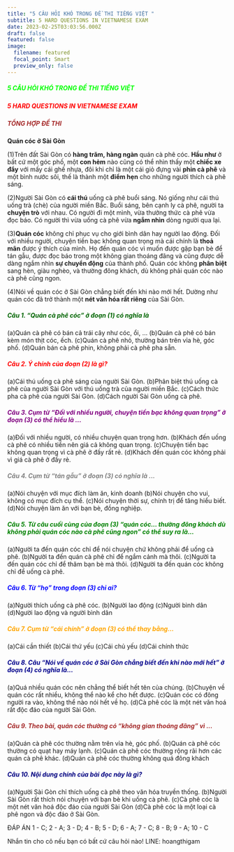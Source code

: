 ```yaml
---
title: "5 CÂU HỎI KHÓ TRONG ĐỀ THI TIẾNG VIỆT "
subtitle: 5 HARD QUESTIONS IN VIETNAMESE EXAM
date: 2023-02-25T03:03:56.000Z
draft: false
featured: false
image:
  filename: featured
  focal_point: Smart
  preview_only: false
---
```

**<h5 style="color:lime;"> 5 CÂU HỎI KHÓ TRONG ĐỀ THI TIẾNG VIỆT </h5>
*<h5 style="color:red;">5 HARD QUESTIONS IN VIETNAMESE EXAM</h5>***

**<h5 style="color:brown;"> TỔNG HỢP ĐỀ THI</h5>
Quán cóc ở Sài Gòn**

(1)Trên đất Sài Gòn có **hàng trăm, hàng ngàn** quán cà phê cóc. **Hầu như** ở bất cứ một góc phố, một **con hẻm** nào cũng có thể nhìn thấy một **chiếc xe đẩy** với mấy cái ghế nhựa, đôi khi chỉ là một cái giỏ đựng vài **phin cà phê** và một bình nước sôi, thế là thành một **điểm hẹn** cho những người thích cà phê sáng. 

(2)Người Sài Gòn có **cái thú** uống cà phê buổi sáng. Nó giống như cái thú uống trà (chè) của người miền Bắc. Buổi sáng, bên cạnh ly cà phê, người ta **chuyện trò** với nhau. Có người đi một mình, vừa thưởng thức cà phê vừa đọc báo. Có người thì vừa uống cà phê vừa **ngắm nhìn** dòng người qua lại. 

(3)**Quán cóc** không chỉ phục vụ cho giới bình dân hay người lao động. Đối với nhiều người, chuyện tiền bạc không quan trọng mà cái chính là **thoả mãn** được ý thích của mình. Họ đến quán cóc vì muốn được gặp bạn bè để tán gẫu, được đọc báo trong một không gian thoáng đãng và cũng được dễ dàng ngắm nhìn **sự chuyển động** của thành phố. Quán cóc không **phân biệt** sang hèn, giàu nghèo, và thường đông khách, dù không phải quán cóc nào cà phê cũng ngon. 

(4)Nói về quán cóc ở Sài Gòn chẳng biết đến khi nào mới hết. Dường như quán cóc đã trở thành một **nét văn hóa rất riêng** của Sài Gòn.

<h5 style="color:darkgreen;"> Câu 1. “Quán cà phê cóc” ở đoạn (1) có nghĩa là </h5>
(a)Quán cà phê có bán cả trái cây như cóc, ổi, ... 
(b)Quán cà phê có bán kèm món thịt cóc, ếch. 
(c)Quán cà phê nhỏ, thường bán trên vỉa hè, góc phố. 
(d)Quán bán cà phê phin, không phải cà phê pha sẵn. 

<h5 style="color:red;">Câu 2. Ý chính của đoạn (2) là gì? </h5>
(a)Cái thú uống cà phê sáng của người Sài Gòn. 
(b)Phân biệt thú uống cà phê của người Sài Gòn với thú uống trà của người miền Bắc. 
(c)Cách thức pha cà phê của người Sài Gòn.
(d)Cách người Sài Gòn uống cà phê. 

<h5 style="color:purple;">Câu 3. Cụm từ “Đối với nhiều người, chuyện tiền bạc không quan trọng” ở đoạn (3) có thể hiểu là ...</h5>
(a)Đối với nhiều người, có nhiều chuyện quan trọng hơn.
(b)Khách đến uống cà phê có nhiều tiền nên giá cả không quan trọng. 
(c)Chuyện tiền bạc không quan trọng vì cà phê ở đấy rất rẻ. 
(d)Khách đến quán cóc không phải vì giá cà phê ở đấy rẻ. 

<h5 style="color:Gray;">Câu 4. Cụm từ “tán gẫu” ở đoạn (3) có nghĩa là ...</h5>
(a)Nói chuyện với mục đích làm ăn, kinh doanh
(b)Nói chuyện cho vui, không có mục đích cụ thể. 
(c)Nói chuyện thời sự, chính trị để tăng hiểu biết. 
(d)Nói chuyện làm ăn với bạn bè, đồng nghiệp. 

<h5 style="color:Green;">Câu 5. Từ câu cuối cùng của đoạn (3) “quán cóc... thường đông khách dù không phải quán cóc nào cà phê cũng ngon” có thể suy ra là...</h5>
(a)Người ta đến quán cóc chỉ để nói chuyện chứ không phải để uống cà phê. 
(b)Người ta đến quán cà phê chỉ để ngắm cảnh mà thôi.
(c)Người ta đến quán cóc chỉ để thăm bạn bè mà thôi. 
(d)Người ta đến quán cóc không chỉ để uống cà phê.

<h5 style="color:Blue;">Câu 6. Từ “họ” trong đoạn (3) chỉ ai? </h5>
(a)Người thích uống cà phê cóc. 
(b)Người lao động
(c)Người bình dân
(d)Người lao động và người bình dân

<h5 style="color:orange;">Câu 7. Cụm từ “cái chính” ở đoạn (3) có thể thay bằng... </h5>
(a)Cái cần thiết 
(b)Cái thứ yếu
(c)Cái chủ yếu
(d)Cái chính thức

<h5 style="color:DARKBLUE;">Câu 8. Câu “Nói về quán cóc ở Sài Gòn chẳng biết đến khi nào mới hết” ở đoạn (4) có nghĩa là...</h5>
(a)Quá nhiều quán cóc nên chẳng thể biết hết tên của chúng. 
(b)Chuyện về quán cóc rất nhiều, không thể nào kể cho hết được. 
(c)Quán cóc có đông người ra vào, không thể nào nói hết về họ. 
(d)Cà phê cóc là một nét văn hoá rất độc đáo của người Sài Gòn. 

<h5 style="color:BROWN;">Câu 9. Theo bài, quán cóc thường có “không gian thoáng đãng” vì ...</h5>
(a)Quán cà phê cóc thường nằm trên vỉa hè, góc phố. 
(b)Quán cà phê cóc thường có quạt hay máy lạnh. 
(c)Quán cà phê cóc thường rộng rãi hơn các quán cà phê khác. 
(d)Quán cà phê cóc thường không quá đông khách 

<h5 style="color:NAVY;">Câu 10. Nội dung chính của bài đọc này là gì? </h5>
(a)Người Sài Gòn chỉ thích uống cà phê theo văn hóa truyền thống. 
(b)Người Sài Gòn rất thích nói chuyện với bạn bè khi uống cà phê. 
(c)Cà phê cóc là một nét văn hoá độc đáo của người Sài Gòn
(d)Cà phê cóc là một loại cà phê ngon và độc đáo ở Sài Gòn.

ĐÁP ÁN
1 - C; 2 - A; 3 - D; 4 - B; 5 - D; 6 - A; 7 - C; 8 - B; 9 - A; 10 - C

Nhắn tin cho cô nếu bạn có bất cứ câu hỏi nào!
LINE: hoangthigam